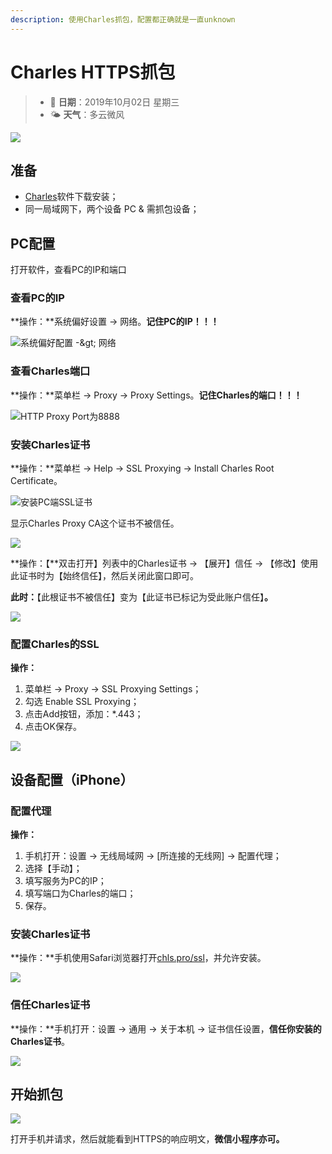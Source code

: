 ```yaml
---
description: 使用Charles抓包，配置都正确就是一直unknown
---
```


# Charles HTTPS抓包

> * 📅 **日期**：2019年10月02日 星期三
> * 🌤 **天气**：多云微风

![](../.gitbook/assets/image%20%2817%29.png)

## 准备

* [Charles](https://www.charlesproxy.com/)软件下载安装；
* 同一局域网下，两个设备 PC & 需抓包设备；

## PC配置

打开软件，查看PC的IP和端口

### 查看PC的IP

**操作：**系统偏好设置 -&gt; 网络。**记住PC的IP！！！**

![&#x7CFB;&#x7EDF;&#x504F;&#x597D;&#x914D;&#x7F6E; -&amp;gt; &#x7F51;&#x7EDC;](../.gitbook/assets/image%20%2864%29.png)

### 查看Charles端口

**操作：**菜单栏 -&gt; Proxy -&gt; Proxy Settings。**记住Charles的端口！！！**

![HTTP Proxy Port&#x4E3A;8888](../.gitbook/assets/image%20%285%29.png)

### 安装Charles证书

**操作：**菜单栏 -&gt; Help -&gt; SSL Proxying -&gt; Install Charles Root Certificate。

![&#x5B89;&#x88C5;PC&#x7AEF;SSL&#x8BC1;&#x4E66;](../.gitbook/assets/image%20%2847%29.png)

显示Charles Proxy CA这个证书不被信任。

![](../.gitbook/assets/image%20%2812%29.png)

**操作：【**双击打开】列表中的Charles证书 -&gt; 【展开】信任 -&gt; 【修改】使用此证书时为【始终信任】，然后关闭此窗口即可。

**此时：**【此根证书不被信任】变为【此证书已标记为受此账户信任】**。**

![](../.gitbook/assets/image%20%284%29.png)

### 配置Charles的SSL

**操作：**

1. 菜单栏 -&gt; Proxy -&gt; SSL Proxying Settings；
2. 勾选 Enable SSL Proxying；
3. 点击Add按钮，添加：\*.443；
4. 点击OK保存。

![](../.gitbook/assets/image%20%2861%29.png)

## 设备配置（iPhone）

### 配置代理

**操作：**

1. 手机打开：设置 -&gt; 无线局域网 -&gt; \[所连接的无线网\] -&gt; 配置代理；
2. 选择【手动】；
3. 填写服务为PC的IP；
4. 填写端口为Charles的端口；
5. 保存。

### 安装Charles证书

**操作：**手机使用Safari浏览器打开[chls.pro/ssl](https://chls.pro/ssl)，并允许安装。

![](../.gitbook/assets/image%20%2841%29.png)

### 信任Charles证书

**操作：**手机打开：设置 -&gt; 通用 -&gt; 关于本机 -&gt; 证书信任设置，**信任你安装的Charles证书**。

![](../.gitbook/assets/image%20%2857%29.png)

## 开始抓包

![](../.gitbook/assets/image%20%286%29.png)

打开手机并请求，然后就能看到HTTPS的响应明文，**微信小程序亦可。**

